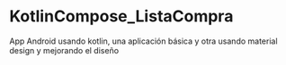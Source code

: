 # KotlinCompose_ListaCompra
App Android usando kotlin, una aplicación básica y otra usando material design y mejorando el diseño
